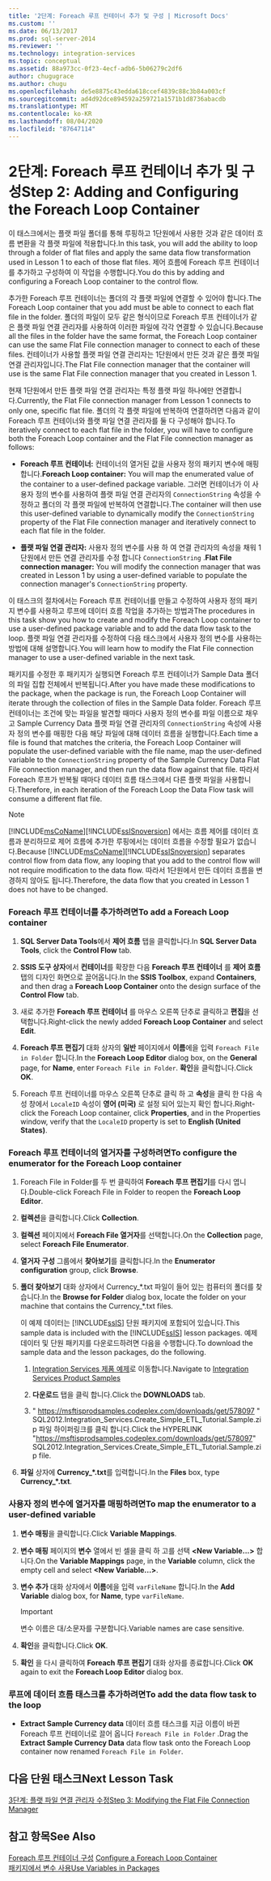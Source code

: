 ```yaml
---
title: '2단계: Foreach 루프 컨테이너 추가 및 구성 | Microsoft Docs'
ms.custom: ''
ms.date: 06/13/2017
ms.prod: sql-server-2014
ms.reviewer: ''
ms.technology: integration-services
ms.topic: conceptual
ms.assetid: 88a973cc-0f23-4ecf-adb6-5b06279c2df6
author: chugugrace
ms.author: chugu
ms.openlocfilehash: de5e8875c43edda618ccef4839c88c3b84a003cf
ms.sourcegitcommit: ad4d92dce894592a259721a1571b1d8736abacdb
ms.translationtype: MT
ms.contentlocale: ko-KR
ms.lasthandoff: 08/04/2020
ms.locfileid: "87647114"
---
```

# <a name="step-2-adding-and-configuring-the-foreach-loop-container"></a><span data-ttu-id="aeca9-102">2단계: Foreach 루프 컨테이너 추가 및 구성</span><span class="sxs-lookup"><span data-stu-id="aeca9-102">Step 2: Adding and Configuring the Foreach Loop Container</span></span>
  <span data-ttu-id="aeca9-103">이 태스크에서는 플랫 파일 폴더를 통해 루핑하고 1단원에서 사용한 것과 같은 데이터 흐름 변환을 각 플랫 파일에 적용합니다.</span><span class="sxs-lookup"><span data-stu-id="aeca9-103">In this task, you will add the ability to loop through a folder of flat files and apply the same data flow transformation used in Lesson 1 to each of those flat files.</span></span> <span data-ttu-id="aeca9-104">제어 흐름에 Foreach 루프 컨테이너를 추가하고 구성하여 이 작업을 수행합니다.</span><span class="sxs-lookup"><span data-stu-id="aeca9-104">You do this by adding and configuring a Foreach Loop container to the control flow.</span></span>  
  
 <span data-ttu-id="aeca9-105">추가한 Foreach 루프 컨테이너는 폴더의 각 플랫 파일에 연결할 수 있어야 합니다.</span><span class="sxs-lookup"><span data-stu-id="aeca9-105">The Foreach Loop container that you add must be able to connect to each flat file in the folder.</span></span> <span data-ttu-id="aeca9-106">폴더의 파일이 모두 같은 형식이므로 Foreach 루프 컨테이너가 같은 플랫 파일 연결 관리자를 사용하여 이러한 파일에 각각 연결할 수 있습니다.</span><span class="sxs-lookup"><span data-stu-id="aeca9-106">Because all the files in the folder have the same format, the Foreach Loop container can use the same Flat File connection manager to connect to each of these files.</span></span> <span data-ttu-id="aeca9-107">컨테이너가 사용할 플랫 파일 연결 관리자는 1단원에서 만든 것과 같은 플랫 파일 연결 관리자입니다.</span><span class="sxs-lookup"><span data-stu-id="aeca9-107">The Flat File connection manager that the container will use is the same Flat File connection manager that you created in Lesson 1.</span></span>  
  
 <span data-ttu-id="aeca9-108">현재 1단원에서 만든 플랫 파일 연결 관리자는 특정 플랫 파일 하나에만 연결합니다.</span><span class="sxs-lookup"><span data-stu-id="aeca9-108">Currently, the Flat File connection manager from Lesson 1 connects to only one, specific flat file.</span></span> <span data-ttu-id="aeca9-109">폴더의 각 플랫 파일에 반복하여 연결하려면 다음과 같이 Foreach 루프 컨테이너와 플랫 파일 연결 관리자를 둘 다 구성해야 합니다.</span><span class="sxs-lookup"><span data-stu-id="aeca9-109">To iteratively connect to each flat file in the folder, you will have to configure both the Foreach Loop container and the Flat File connection manager as follows:</span></span>  
  
-   <span data-ttu-id="aeca9-110">**Foreach 루프 컨테이너:** 컨테이너의 열거된 값을 사용자 정의 패키지 변수에 매핑합니다.</span><span class="sxs-lookup"><span data-stu-id="aeca9-110">**Foreach Loop container:** You will map the enumerated value of the container to a user-defined package variable.</span></span> <span data-ttu-id="aeca9-111">그러면 컨테이너가 이 사용자 정의 변수를 사용하여 플랫 파일 연결 관리자의 `ConnectionString` 속성을 수정하고 폴더의 각 플랫 파일에 반복하여 연결합니다.</span><span class="sxs-lookup"><span data-stu-id="aeca9-111">The container will then use this user-defined variable to dynamically modify the `ConnectionString` property of the Flat File connection manager and iteratively connect to each flat file in the folder.</span></span>  
  
-   <span data-ttu-id="aeca9-112">**플랫 파일 연결 관리자:** 사용자 정의 변수를 사용 하 여 연결 관리자의 속성을 채워 1 단원에서 만든 연결 관리자를 수정 합니다 `ConnectionString` .</span><span class="sxs-lookup"><span data-stu-id="aeca9-112">**Flat File connection manager:** You will modify the connection manager that was created in Lesson 1 by using a user-defined variable to populate the connection manager's `ConnectionString` property.</span></span>  
  
 <span data-ttu-id="aeca9-113">이 태스크의 절차에서는 Foreach 루프 컨테이너를 만들고 수정하여 사용자 정의 패키지 변수를 사용하고 루프에 데이터 흐름 작업을 추가하는 방법과</span><span class="sxs-lookup"><span data-stu-id="aeca9-113">The procedures in this task show you how to create and modify the Foreach Loop container to use a user-defined package variable and to add the data flow task to the loop.</span></span> <span data-ttu-id="aeca9-114">플랫 파일 연결 관리자를 수정하여 다음 태스크에서 사용자 정의 변수를 사용하는 방법에 대해 설명합니다.</span><span class="sxs-lookup"><span data-stu-id="aeca9-114">You will learn how to modify the Flat File connection manager to use a user-defined variable in the next task.</span></span>  
  
 <span data-ttu-id="aeca9-115">패키지를 수정한 후 패키지가 실행되면 Foreach 루프 컨테이너가 Sample Data 폴더의 파일 집합 전체에서 반복됩니다.</span><span class="sxs-lookup"><span data-stu-id="aeca9-115">After you have made these modifications to the package, when the package is run, the Foreach Loop Container will iterate through the collection of files in the Sample Data folder.</span></span> <span data-ttu-id="aeca9-116">Foreach 루프 컨테이너는 조건에 맞는 파일을 발견할 때마다 사용자 정의 변수를 파일 이름으로 채우고 Sample Currency Data 플랫 파일 연결 관리자의 `ConnectionString` 속성에 사용자 정의 변수를 매핑한 다음 해당 파일에 대해 데이터 흐름을 실행합니다.</span><span class="sxs-lookup"><span data-stu-id="aeca9-116">Each time a file is found that matches the criteria, the Foreach Loop Container will populate the user-defined variable with the file name, map the user-defined variable to the `ConnectionString` property of the Sample Currency Data Flat File connection manager, and then run the data flow against that file.</span></span> <span data-ttu-id="aeca9-117">따라서 Foreach 루프가 반복될 때마다 데이터 흐름 태스크에서 다른 플랫 파일을 사용합니다.</span><span class="sxs-lookup"><span data-stu-id="aeca9-117">Therefore, in each iteration of the Foreach Loop the Data Flow task will consume a different flat file.</span></span>  
  
> [!NOTE]  
>  <span data-ttu-id="aeca9-118">[!INCLUDE[msCoName](../includes/msconame-md.md)][!INCLUDE[ssISnoversion](../includes/ssisnoversion-md.md)] 에서는 흐름 제어를 데이터 흐름과 분리하므로 제어 흐름에 추가한 루핑에서는 데이터 흐름을 수정할 필요가 없습니다.</span><span class="sxs-lookup"><span data-stu-id="aeca9-118">Because [!INCLUDE[msCoName](../includes/msconame-md.md)][!INCLUDE[ssISnoversion](../includes/ssisnoversion-md.md)] separates control flow from data flow, any looping that you add to the control flow will not require modification to the data flow.</span></span> <span data-ttu-id="aeca9-119">따라서 1단원에서 만든 데이터 흐름을 변경하지 않아도 됩니다.</span><span class="sxs-lookup"><span data-stu-id="aeca9-119">Therefore, the data flow that you created in Lesson 1 does not have to be changed.</span></span>  
  
### <a name="to-add-a-foreach-loop-container"></a><span data-ttu-id="aeca9-120">Foreach 루프 컨테이너를 추가하려면</span><span class="sxs-lookup"><span data-stu-id="aeca9-120">To add a Foreach Loop container</span></span>  
  
1.  <span data-ttu-id="aeca9-121">**SQL Server Data Tools**에서 **제어 흐름** 탭을 클릭합니다.</span><span class="sxs-lookup"><span data-stu-id="aeca9-121">In **SQL Server Data Tools**, click the **Control Flow** tab.</span></span>  
  
2.  <span data-ttu-id="aeca9-122">**SSIS 도구 상자**에서 **컨테이너**를 확장한 다음 **Foreach 루프 컨테이너** 를 **제어 흐름** 탭의 디자인 화면으로 끌어옵니다.</span><span class="sxs-lookup"><span data-stu-id="aeca9-122">In the **SSIS Toolbox**, expand **Containers**, and then drag a **Foreach Loop Container** onto the design surface of the **Control Flow** tab.</span></span>  
  
3.  <span data-ttu-id="aeca9-123">새로 추가한 **Foreach 루프 컨테이너** 를 마우스 오른쪽 단추로 클릭하고 **편집**을 선택합니다.</span><span class="sxs-lookup"><span data-stu-id="aeca9-123">Right-click the newly added **Foreach Loop Container** and select **Edit**.</span></span>  
  
4.  <span data-ttu-id="aeca9-124">**Foreach 루프 편집기** 대화 상자의 **일반** 페이지에서 **이름**에을 입력 `Foreach File in Folder` 합니다.</span><span class="sxs-lookup"><span data-stu-id="aeca9-124">In the **Foreach Loop Editor** dialog box, on the **General** page, for **Name**, enter `Foreach File in Folder`.</span></span> <span data-ttu-id="aeca9-125">**확인**을 클릭합니다.</span><span class="sxs-lookup"><span data-stu-id="aeca9-125">Click **OK**.</span></span>  
  
5.  <span data-ttu-id="aeca9-126">Foreach 루프 컨테이너를 마우스 오른쪽 단추로 클릭 하 고 **속성**을 클릭 한 다음 속성 창에서 `LocaleID` 속성이 **영어 (미국)** 로 설정 되어 있는지 확인 합니다.</span><span class="sxs-lookup"><span data-stu-id="aeca9-126">Right-click the Foreach Loop container, click **Properties**, and in the Properties window, verify that the `LocaleID` property is set to **English (United States)**.</span></span>  
  
### <a name="to-configure-the-enumerator-for-the-foreach-loop-container"></a><span data-ttu-id="aeca9-127">Foreach 루프 컨테이너의 열거자를 구성하려면</span><span class="sxs-lookup"><span data-stu-id="aeca9-127">To configure the enumerator for the Foreach Loop container</span></span>  
  
1.  <span data-ttu-id="aeca9-128">Foreach File in Folder를 두 번 클릭하여 **Foreach 루프 편집기**를 다시 엽니다.</span><span class="sxs-lookup"><span data-stu-id="aeca9-128">Double-click Foreach File in Folder to reopen the **Foreach Loop Editor**.</span></span>  
  
2.  <span data-ttu-id="aeca9-129">**컬렉션**을 클릭합니다.</span><span class="sxs-lookup"><span data-stu-id="aeca9-129">Click **Collection**.</span></span>  
  
3.  <span data-ttu-id="aeca9-130">**컬렉션** 페이지에서 **Foreach File 열거자**를 선택합니다.</span><span class="sxs-lookup"><span data-stu-id="aeca9-130">On the **Collection** page, select **Foreach File Enumerator**.</span></span>  
  
4.  <span data-ttu-id="aeca9-131">**열거자 구성** 그룹에서 **찾아보기**를 클릭합니다.</span><span class="sxs-lookup"><span data-stu-id="aeca9-131">In the **Enumerator configuration** group, click **Browse**.</span></span>  
  
5.  <span data-ttu-id="aeca9-132">**폴더 찾아보기** 대화 상자에서 Currency_\*.txt 파일이 들어 있는 컴퓨터의 폴더를 찾습니다.</span><span class="sxs-lookup"><span data-stu-id="aeca9-132">In the **Browse for Folder** dialog box, locate the folder on your machine that contains the Currency_\*.txt files.</span></span>  
  
     <span data-ttu-id="aeca9-133">이 예제 데이터는 [!INCLUDE[ssIS](../includes/ssis-md.md)] 단원 패키지에 포함되어 있습니다.</span><span class="sxs-lookup"><span data-stu-id="aeca9-133">This sample data is included with the [!INCLUDE[ssIS](../includes/ssis-md.md)] lesson packages.</span></span> <span data-ttu-id="aeca9-134">예제 데이터 및 단원 패키지를 다운로드하려면 다음을 수행합니다.</span><span class="sxs-lookup"><span data-stu-id="aeca9-134">To download the sample data and the lesson packages, do the following.</span></span>  
  
    1.  <span data-ttu-id="aeca9-135">[Integration Services 제품 예제](https://go.microsoft.com/fwlink/?LinkId=275027)로 이동합니다.</span><span class="sxs-lookup"><span data-stu-id="aeca9-135">Navigate to [Integration Services Product Samples](https://go.microsoft.com/fwlink/?LinkId=275027)</span></span>  
  
    2.  <span data-ttu-id="aeca9-136">**다운로드** 탭을 클릭 합니다.</span><span class="sxs-lookup"><span data-stu-id="aeca9-136">Click the **DOWNLOADS** tab.</span></span>  
  
    3.  <span data-ttu-id="aeca9-137">" https://msftisprodsamples.codeplex.com/downloads/get/578097 " SQL2012.Integration_Services.Create_Simple_ETL_Tutorial.Sample.zip 파일 하이퍼링크를 클릭 합니다.</span><span class="sxs-lookup"><span data-stu-id="aeca9-137">Click the  HYPERLINK "https://msftisprodsamples.codeplex.com/downloads/get/578097" SQL2012.Integration_Services.Create_Simple_ETL_Tutorial.Sample.zip file.</span></span>  
  
6.  <span data-ttu-id="aeca9-138">**파일** 상자에 **Currency_\*.txt**를 입력합니다.</span><span class="sxs-lookup"><span data-stu-id="aeca9-138">In the **Files** box, type **Currency_\*.txt**.</span></span>  
  
### <a name="to-map-the-enumerator-to-a-user-defined-variable"></a><span data-ttu-id="aeca9-139">사용자 정의 변수에 열거자를 매핑하려면</span><span class="sxs-lookup"><span data-stu-id="aeca9-139">To map the enumerator to a user-defined variable</span></span>  
  
1.  <span data-ttu-id="aeca9-140">**변수 매핑**을 클릭합니다.</span><span class="sxs-lookup"><span data-stu-id="aeca9-140">Click **Variable Mappings**.</span></span>  
  
2.  <span data-ttu-id="aeca9-141">**변수 매핑** 페이지의 **변수** 열에서 빈 셀을 클릭 하 고를 선택 **\<New Variable...>** 합니다.</span><span class="sxs-lookup"><span data-stu-id="aeca9-141">On the **Variable Mappings** page, in the **Variable** column, click the empty cell and select **\<New Variable...>**.</span></span>  
  
3.  <span data-ttu-id="aeca9-142">**변수 추가** 대화 상자에서 **이름**에을 입력 `varFileName` 합니다.</span><span class="sxs-lookup"><span data-stu-id="aeca9-142">In the **Add Variable** dialog box, for **Name**, type `varFileName`.</span></span>  
  
    > [!IMPORTANT]  
    >  <span data-ttu-id="aeca9-143">변수 이름은 대/소문자를 구분합니다.</span><span class="sxs-lookup"><span data-stu-id="aeca9-143">Variable names are case sensitive.</span></span>  
  
4.  <span data-ttu-id="aeca9-144">**확인**을 클릭합니다.</span><span class="sxs-lookup"><span data-stu-id="aeca9-144">Click **OK**.</span></span>  
  
5.  <span data-ttu-id="aeca9-145">**확인** 을 다시 클릭하여 **Foreach 루프 편집기** 대화 상자를 종료합니다.</span><span class="sxs-lookup"><span data-stu-id="aeca9-145">Click **OK** again to exit the **Foreach Loop Editor** dialog box.</span></span>  
  
### <a name="to-add-the-data-flow-task-to-the-loop"></a><span data-ttu-id="aeca9-146">루프에 데이터 흐름 태스크를 추가하려면</span><span class="sxs-lookup"><span data-stu-id="aeca9-146">To add the data flow task to the loop</span></span>  
  
-   <span data-ttu-id="aeca9-147">**Extract Sample Currency data** 데이터 흐름 태스크를 지금 이름이 바뀐 Foreach 루프 컨테이너로 끌어 옵니다 `Foreach File in Folder` .</span><span class="sxs-lookup"><span data-stu-id="aeca9-147">Drag the **Extract Sample Currency Data** data flow task onto the Foreach Loop container now renamed `Foreach File in Folder`.</span></span>  
  
## <a name="next-lesson-task"></a><span data-ttu-id="aeca9-148">다음 단원 태스크</span><span class="sxs-lookup"><span data-stu-id="aeca9-148">Next Lesson Task</span></span>  
 [<span data-ttu-id="aeca9-149">3단계: 플랫 파일 연결 관리자 수정</span><span class="sxs-lookup"><span data-stu-id="aeca9-149">Step 3: Modifying the Flat File Connection Manager</span></span>](lesson-2-3-modifying-the-flat-file-connection-manager.md)  
  
## <a name="see-also"></a><span data-ttu-id="aeca9-150">참고 항목</span><span class="sxs-lookup"><span data-stu-id="aeca9-150">See Also</span></span>  
 <span data-ttu-id="aeca9-151">[Foreach 루프 컨테이너 구성](control-flow/foreach-loop-container.md) </span><span class="sxs-lookup"><span data-stu-id="aeca9-151">[Configure a Foreach Loop Container](control-flow/foreach-loop-container.md) </span></span>  
 [<span data-ttu-id="aeca9-152">패키지에서 변수 사용</span><span class="sxs-lookup"><span data-stu-id="aeca9-152">Use Variables in Packages</span></span>](use-variables-in-packages.md)  
  
